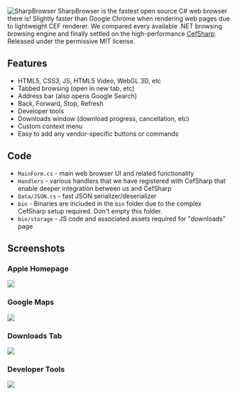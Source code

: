 ![SharpBrowser](https://github.com/sharpbrowser/SharpBrowser/raw/master/images/logo3.png)
SharpBrowser is the fastest open source C# web browser there is! Slightly faster than Google Chrome when rendering web pages due to lightweight CEF renderer. We compared every available .NET browsing browsing engine and finally settled on the high-performance [CefSharp](https://github.com/cefsharp/CefSharp/). Released under the permissive MIT license.

## Features

- HTML5, CSS3, JS, HTML5 Video, WebGL 3D, etc
- Tabbed browsing (open in new tab, etc)
- Address bar (also opens Google Search)
- Back, Forward, Stop, Refresh
- Developer tools
- Downloads window (download progress, cancellation, etc)
- Custom context menu
- Easy to add any vendor-specific buttons or commands

## Code

- `MainForm.cs` - main web browser UI and related functionality
- `Handlers` - various handlers that we have registered with CefSharp that enable deeper integration between us and CefSharp
- `Data/JSON.cs` - fast JSON serializer/deserializer
- `bin` - Binaries are included in the `bin` folder due to the complex CefSharp setup required. Don't empty this folder.
- `bin/storage` - JS code and associated assets required for "downloads" page

## Screenshots

### Apple Homepage

![](https://github.com/sharpbrowser/SharpBrowser/raw/master/images/1.png)

### Google Maps

![](https://github.com/sharpbrowser/SharpBrowser/raw/master/images/2.png)

### Downloads Tab

![](https://github.com/sharpbrowser/SharpBrowser/raw/master/images/3.png)

### Developer Tools

![](https://github.com/sharpbrowser/SharpBrowser/raw/master/images/4.png)